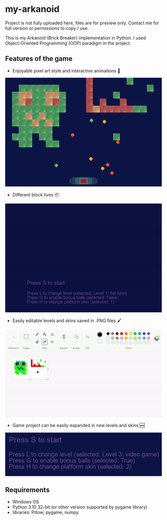 # my-arkanoid

Project is not fully uploaded here, files are for preview only. Contact me for full version or permissions to copy / use.

This is my Arkanoid (Brick Breaker) implementation in Python. I used Object-Oriented Programming (OOP) paradigm in the project.

## Features of the game

- Enjoyable pixel art style and interactive animations 👾

![](info/leveledited.png)

- Different block lives 📦

![](info/gameplay.gif)

- Easily editable levels and skins saved in .PNG files 🖌️

![](info/leveledit.gif)

- Game project can be easily expanded in new levels and skins 🆕

![](info/menu.png)

## Requirements

- Windows OS
- Python 3.10 32-bit (or other version supported by pygame library)
- libraries: Pillow, pygame, numpy
